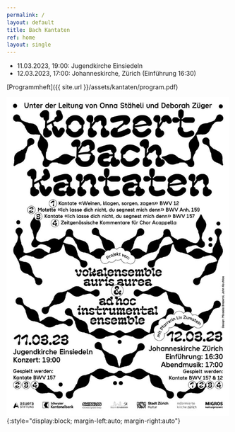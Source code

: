 ```yaml
---
permalink: /
layout: default
title: Bach Kantaten
ref: home
layout: single
---
```


- 11.03.2023, 19:00: Jugendkirche Einsiedeln
- 12.03.2023, 17:00: Johanneskirche, Zürich (Einführung 16:30)

[Programmheft]({{ site.url }}/assets/kantaten/program.pdf)

![Kantaten](assets/kantaten/flyer.jpg){:style="display:block; margin-left:auto; margin-right:auto"}